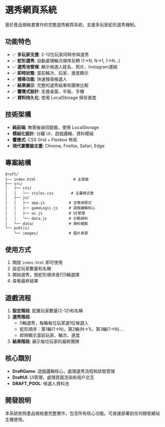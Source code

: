 # 選秀網頁系統

基於產品規格書實作的完整選秀網頁系統，支援多玩家蛇形選秀機制。

## 功能特色

- ✅ **多玩家支援**: 2-12位玩家同時參與選秀
- ✅ **蛇形選秀**: 自動處理輪次順序反轉 (1→N, N→1, 1→N...)
- ✅ **選秀池管理**: 顯示候選人姓名、照片、Instagram連結
- ✅ **即時狀態**: 當前輪次、玩家、進度顯示
- ✅ **搜尋功能**: 快速搜尋候選人
- ✅ **結果展示**: 完整的選秀結果和團隊比較
- ✅ **響應式設計**: 支援桌面、平板、手機
- ✅ **資料持久化**: 使用 LocalStorage 保存進度

## 技術架構

- **純前端**: 無需後端伺服器，使用 LocalStorage
- **模組化設計**: 分離 UI、遊戲邏輯、資料模組
- **響應式**: CSS Grid + Flexbox 佈局
- **現代瀏覽器支援**: Chrome, Firefox, Safari, Edge

## 專案結構

```
draft/
├── index.html                 # 主頁面
├── src/
│   ├── css/
│   │   └── styles.css        # 主要樣式表
│   ├── js/
│   │   ├── app.js           # 主應用程式
│   │   ├── gameLogic.js     # 遊戲邏輯核心
│   │   ├── ui.js            # UI管理
│   │   └── data.js          # 示範資料
│   └── data/                # 資料檔案
└── public/
    └── images/              # 圖片資源
```

## 使用方式

1. 開啟 `index.html` 即可使用
2. 設定玩家數量和名稱
3. 開始選秀，按蛇形順序進行5輪選擇
4. 查看最終結果

## 遊戲流程

1. **設定階段**: 配置玩家數量(2-12)和名稱
2. **選秀階段**: 
   - 5輪選秀，每輪每位玩家選1位候選人
   - 蛇形順序：第1輪(1→N)，第2輪(N→1)，第3輪(1→N)...
   - 即時顯示當前玩家、輪次、進度
3. **結果階段**: 展示每位玩家的最終團隊

## 核心類別

- **DraftGame**: 遊戲邏輯核心，處理選秀流程和狀態管理
- **DraftUI**: UI管理，處理頁面渲染和用戶交互
- **DRAFT_POOL**: 候選人資料池

## 開發說明

本系統依照產品規格書完整實作，包含所有核心功能。可直接部署到任何靜態網站主機使用。